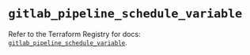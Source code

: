 # `gitlab_pipeline_schedule_variable`

Refer to the Terraform Registry for docs: [`gitlab_pipeline_schedule_variable`](https://registry.terraform.io/providers/gitlabhq/gitlab/16.7.0/docs/resources/pipeline_schedule_variable).
